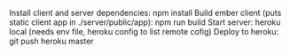 Install client and server dependencies: npm install
Build ember client (puts static client app in ./server/public/app): npm run build
Start server: heroku local (needs env file, heroku config to list remote cofig)
Deploy to heroku: git push heroku master


